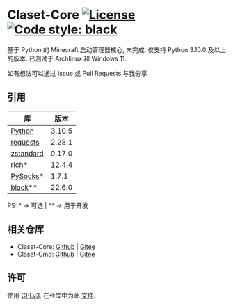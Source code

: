 # Claset-Core [![License](https://img.shields.io/github/license/Puqns67/Claset-Core?label=License)](https://github.com/Puqns67/Claset-Core/blob/master/LICENSE) [![Code style: black](https://img.shields.io/badge/Code%20Style-black-000000.svg)](https://github.com/psf/black)

基于 Python 的 Minecraft 启动管理器核心, 未完成.
仅支持 Python 3.10.0 及以上的版本.
已测试于 Archlinux 和 Windows 11.

如有想法可以通过 Issue 或 Pull Requests 与我分享

## 引用

| 库                                                        | 版本         |
|-----------------------------------------------------------|-------------|
|[Python](https://github.com/python/cpython)                |3.10.5       |
|[requests](https://github.com/psf/requests)                |2.28.1       |
|[zstandard](https://github.com/indygreg/python-zstandard)  |0.17.0       |
|[rich](https://github.com/Textualize/rich)*                |12.4.4       |
|[PySocks](https://github.com/Anorov/PySocks)*              |1.7.1        |
|[black](https://github.com/psf/black)**                    |22.6.0       |

PS: * -> 可选 | ** -> 用于开发

## 相关仓库

* Claset-Core: [Github](https://github.com/Puqns67/Claset-Core) | [Gitee](https://gitee.com/puqns67/Claset-Core)
* Claset-Cmd: [Github](https://github.com/Puqns67/Claset-Cmd) | [Gitee](https://gitee.com/puqns67/Claset-Cmd)

## 许可

使用 [GPLv3](https://www.gnu.org/licenses/gpl-3.0.txt), 在仓库中为此 [文件](./LICENSE).
